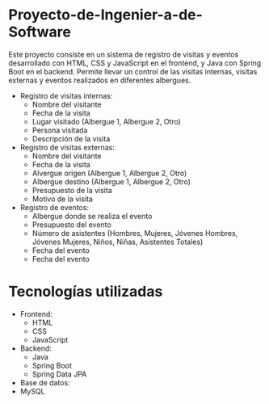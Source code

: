 # Proyecto-de-Ingenier-a-de-Software

Este proyecto consiste en un sistema de registro de visitas y eventos desarrollado con HTML, CSS y JavaScript en el frontend, y Java con Spring Boot en el backend. Permite llevar un control de las visitas internas, visitas externas y eventos realizados en diferentes albergues.

- Registro de visitas internas:
  - Nombre del visitante
  - Fecha de la visita
  - Lugar visitado (Albergue 1, Albergue 2, Otro)
  - Persona visitada
  - Descripción de la visita
- Registro de visitas externas:
  - Nombre del visitante
  - Fecha de la visita
  - Alvergue origen (Albergue 1, Albergue 2, Otro)
  - Albergue destino (Albergue 1, Albergue 2, Otro)
  - Presupuesto de la visita
  - Motivo de la visita
- Registro de eventos:
  - Albergue donde se realiza el evento
  - Presupuesto del evento
  - Número de asistentes (Hombres, Mujeres, Jóvenes Hombres, Jóvenes Mujeres, Niños, Niñas, Asistentes Totales)
  - Fecha del evento
  - Fecha del evento
 
# Tecnologías utilizadas
- Frontend:
  - HTML
  - CSS
  - JavaScript
- Backend:
  - Java
  - Spring Boot
  - Spring Data JPA
- Base de datos:
 - MySQL
